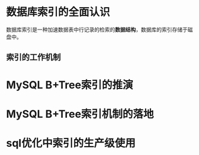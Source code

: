 # 数据库索引的全面认识
数据库索引是一种加速数据表中行记录的检索的**数据结构**，数据库的索引存储于磁盘中。
## 索引的工作机制


# MySQL B+Tree索引的推演
# MySQL B+Tree索引机制的落地
# sql优化中索引的生产级使用
